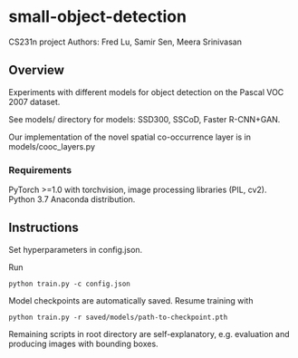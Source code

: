 # small-object-detection
CS231n project
Authors: Fred Lu, Samir Sen, Meera Srinivasan

## Overview
Experiments with different models for object detection on the Pascal VOC 2007 dataset.

See models/ directory for models: SSD300, SSCoD, Faster R-CNN+GAN.

Our implementation of the novel spatial co-occurrence layer is in models/cooc_layers.py


### Requirements
PyTorch >=1.0 with torchvision, image processing libraries (PIL, cv2). Python 3.7 Anaconda distribution.

## Instructions
Set hyperparameters in config.json.

Run 
``` 
python train.py -c config.json
```

Model checkpoints are automatically saved. Resume training with 
```
python train.py -r saved/models/path-to-checkpoint.pth
```

Remaining scripts in root directory are self-explanatory, e.g. evaluation and producing images with bounding boxes.

